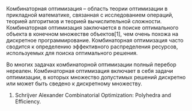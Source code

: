 Комбинаторная оптимизация – область теории оптимизации в прикладной математике, связанная с исследованием операций, теорией алгоритмов и теорией вычислительной сложности. Комбинаторная оптимизация заключается в поиске оптимального объекта в конечном множестве объектов[1], чем очень похожа на дискретное программирование. Комбинаторная оптимизация часто сводится к определению эффективного распределения ресурсов, используемых для поиска оптимального решения.

Во многих задачах комбинаторной оптимизации полный перебор нереален. Комбинаторная оптимизация включает в себя задачи оптимизации, в которых множество допустимых решений дискретно или может быть сведено к дискретному множеству.

1. Schrijver Alexander Combinatorial Optimization: Polyhedra and Efficiency.
